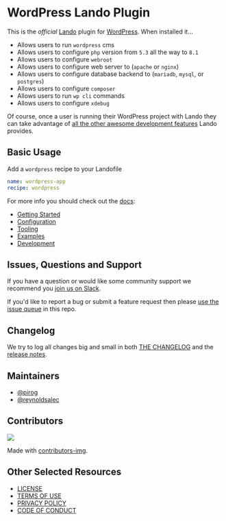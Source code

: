 # WordPress Lando Plugin

This is the _official_ [Lando](https://lando.dev) plugin for [WordPress](https://wordpress.org/). When installed it...

* Allows users to run `wordpress` cms
* Allows users to configure `php` version from `5.3` all the way to `8.1`
* Allows users to configure `webroot`
* Allows users to configure web server to (`apache` or `nginx`)
* Allows users to configure database backend to (`mariadb`, `mysql`, or `postgres`)
* Allows users to configure `composer`
* Allows users to run `wp cli` commands
* Allows users to configure `xdebug`

Of course, once a user is running their WordPress project with Lando they can take advantage of [all the other awesome development features](https://docs.lando.dev) Lando provides.

## Basic Usage

Add a `wordpress` recipe to your Landofile

```yaml
name: wordpress-app
recipe: wordpress
```

For more info you should check out the [docs](https://docs.lando.dev/wordpress):

* [Getting Started](https://docs.lando.dev/wordpress/getting-started.html)
* [Configuration](https://docs.lando.dev/wordpress/config.html)
* [Tooling](https://docs.lando.dev/wordpress/tooling.html)
* [Examples](https://github.com/lando/wordpress/tree/main/examples)
* [Development](https://docs.lando.dev/wordpress/development.html)

## Issues, Questions and Support

If you have a question or would like some community support we recommend you [join us on Slack](https://launchpass.com/devwithlando).

If you'd like to report a bug or submit a feature request then please [use the issue queue](https://github.com/lando/wordpress/issues/new/choose) in this repo.

## Changelog

We try to log all changes big and small in both [THE CHANGELOG](https://github.com/lando/wordpress/blob/main/CHANGELOG.md) and the [release notes](https://github.com/lando/wordpress/releases).


## Maintainers

* [@pirog](https://github.com/pirog)
* [@reynoldsalec](https://github.com/reynoldsalec)

## Contributors

<a href="https://github.com/lando/wordpress/graphs/contributors">
  <img src="https://contrib.rocks/image?repo=lando/wordpress" />
</a>

Made with [contributors-img](https://contrib.rocks).

## Other Selected Resources

* [LICENSE](/LICENSE)
* [TERMS OF USE](https://docs.lando.dev/terms)
* [PRIVACY POLICY](https://docs.lando.dev/privacy)
* [CODE OF CONDUCT](https://docs.lando.dev/coc)

